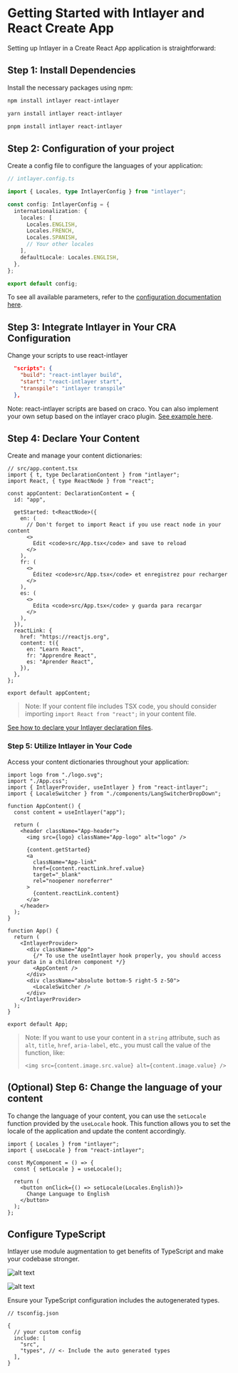 # Getting Started with Intlayer and React Create App

Setting up Intlayer in a Create React App application is straightforward:

## Step 1: Install Dependencies

Install the necessary packages using npm:

```bash
npm install intlayer react-intlayer
```

```bash
yarn install intlayer react-intlayer
```

```bash
pnpm install intlayer react-intlayer
```

## Step 2: Configuration of your project

Create a config file to configure the languages of your application:

```typescript
// intlayer.config.ts

import { Locales, type IntlayerConfig } from "intlayer";

const config: IntlayerConfig = {
  internationalization: {
    locales: [
      Locales.ENGLISH,
      Locales.FRENCH,
      Locales.SPANISH,
      // Your other locales
    ],
    defaultLocale: Locales.ENGLISH,
  },
};

export default config;
```

To see all available parameters, refer to the [configuration documentation here](https://github.com/aypineau/intlayer/blob/main/docs/docs/configuration_en.md).

## Step 3: Integrate Intlayer in Your CRA Configuration

Change your scripts to use react-intlayer

```json
  "scripts": {
    "build": "react-intlayer build",
    "start": "react-intlayer start",
    "transpile": "intlayer transpile"
  },
```

Note: react-intlayer scripts are based on craco. You can also implement your own setup based on the intlayer craco plugin. [See example here](https://github.com/aypineau/intlayer/blob/main/examples/react-app/craco.config.js).

## Step 4: Declare Your Content

Create and manage your content dictionaries:

```tsx
// src/app.content.tsx
import { t, type DeclarationContent } from "intlayer";
import React, { type ReactNode } from "react";

const appContent: DeclarationContent = {
  id: "app",

  getStarted: t<ReactNode>({
    en: (
      // Don't forget to import React if you use react node in your content
      <>
        Edit <code>src/App.tsx</code> and save to reload
      </>
    ),
    fr: (
      <>
        Éditez <code>src/App.tsx</code> et enregistrez pour recharger
      </>
    ),
    es: (
      <>
        Edita <code>src/App.tsx</code> y guarda para recargar
      </>
    ),
  }),
  reactLink: {
    href: "https://reactjs.org",
    content: t({
      en: "Learn React",
      fr: "Apprendre React",
      es: "Aprender React",
    }),
  },
};

export default appContent;
```

> Note: If your content file includes TSX code, you should consider importing `import React from "react";` in your content file.

[See how to declare your Intlayer declaration files](https://github.com/aypineau/intlayer/blob/main/docs/docs/content_declaration/get_started_en.md).

### Step 5: Utilize Intlayer in Your Code

Access your content dictionaries throughout your application:

```tsx
import logo from "./logo.svg";
import "./App.css";
import { IntlayerProvider, useIntlayer } from "react-intlayer";
import { LocaleSwitcher } from "./components/LangSwitcherDropDown";

function AppContent() {
  const content = useIntlayer("app");

  return (
    <header className="App-header">
      <img src={logo} className="App-logo" alt="logo" />

      {content.getStarted}
      <a
        className="App-link"
        href={content.reactLink.href.value}
        target="_blank"
        rel="noopener noreferrer"
      >
        {content.reactLink.content}
      </a>
    </header>
  );
}

function App() {
  return (
    <IntlayerProvider>
      <div className="App">
        {/* To use the useIntlayer hook properly, you should access your data in a children component */}
        <AppContent />
      </div>
      <div className="absolute bottom-5 right-5 z-50">
        <LocaleSwitcher />
      </div>
    </IntlayerProvider>
  );
}

export default App;
```

> Note: If you want to use your content in a `string` attribute, such as `alt`, `title`, `href`, `aria-label`, etc., you must call the value of the function, like:
>
> ```tsx
> <img src={content.image.src.value} alt={content.image.value} />
> ```

## (Optional) Step 6: Change the language of your content

To change the language of your content, you can use the `setLocale` function provided by the `useLocale` hook. This function allows you to set the locale of the application and update the content accordingly.

```tsx
import { Locales } from "intlayer";
import { useLocale } from "react-intlayer";

const MyComponent = () => {
  const { setLocale } = useLocale();

  return (
    <button onClick={() => setLocale(Locales.English)}>
      Change Language to English
    </button>
  );
};
```

## Configure TypeScript

Intlayer use module augmentation to get benefits of TypeScript and make your codebase stronger.

![alt text](https://github.com/aypineau/intlayer/blob/main/docs/assets/autocompletion.png)

![alt text](https://github.com/aypineau/intlayer/blob/main/docs/assets/translation_error.png)

Ensure your TypeScript configuration includes the autogenerated types.

```json5
// tsconfig.json

{
  // your custom config
  include: [
    "src",
    "types", // <- Include the auto generated types
  ],
}
```

